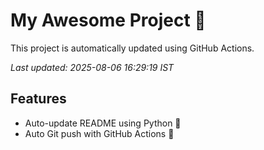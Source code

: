 # My Awesome Project 🚀

This project is automatically updated using GitHub Actions.

_Last updated: 2025-08-06 16:29:19 IST_

## Features
- Auto-update README using Python 🐍
- Auto Git push with GitHub Actions 🤖
